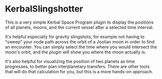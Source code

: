 # KerbalSlingshotter

This is a very simple Kerbal Space Program plugin to display the positions
of all planets, moons, and the current vessel after a selected time
interval.  

It's helpful especially for gravity slingshots, for example
not having to "sweep" your node path across the orbit of a Joolian moon
in order to find an encounter.  You can simply select the time where you 
would intersect the moon's orbit, and the plugin will show you where the 
moon actually is.

It's also helpful for visualizing the position of two planets as time 
progresses, to better plan interplanetary transfers.  There are other
tools that will do that calculation for you, but this is a more hands-on
approach.
